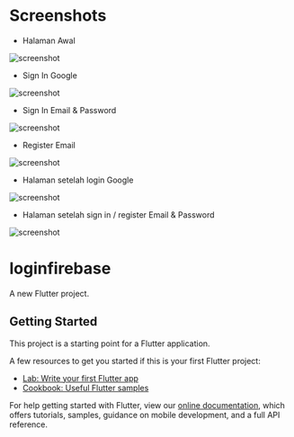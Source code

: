 # Screenshots
- Halaman Awal

![screenshot](image/home.JPG)

- Sign In Google

![screenshot](image/googleacc.JPG)

- Sign In Email & Password

![screenshot](image/signin.JPG)

- Register Email

![screenshot](image/signup.JPG)

- Halaman setelah login Google

![screenshot](image/google.JPG)

- Halaman setelah sign in / register Email & Password

![screenshot](image/emailpass.JPG)

# loginfirebase

A new Flutter project.

## Getting Started

This project is a starting point for a Flutter application.

A few resources to get you started if this is your first Flutter project:

- [Lab: Write your first Flutter app](https://flutter.dev/docs/get-started/codelab)
- [Cookbook: Useful Flutter samples](https://flutter.dev/docs/cookbook)

For help getting started with Flutter, view our
[online documentation](https://flutter.dev/docs), which offers tutorials,
samples, guidance on mobile development, and a full API reference.
